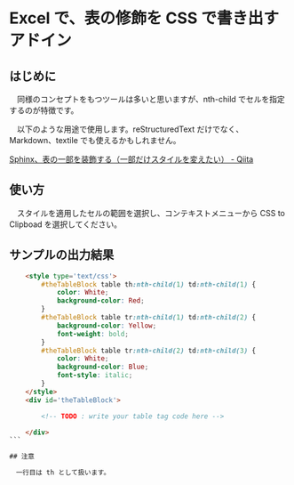 # Excel で、表の修飾を CSS で書き出すアドイン

## はじめに

　同様のコンセプトをもつツールは多いと思いますが、nth-child でセルを指定するのが特徴です。

　以下のような用途で使用します。reStructuredText だけでなく、Markdown、textile でも使えるかもしれません。

[Sphinx、表の一部を装飾する（一部だけスタイルを変えたい） - Qiita](https://qiita.com/Tachy_Pochy/items/648dc5252a1916dabd94)

## 使い方

　スタイルを適用したセルの範囲を選択し、コンテキストメニューから CSS to Clipboad を選択してください。

## サンプルの出力結果

```html
    <style type='text/css'>
        #theTableBlock table th:nth-child(1) td:nth-child(1) {
            color: White;
            background-color: Red;
        }
        #theTableBlock table tr:nth-child(1) td:nth-child(2) {
            background-color: Yellow;
            font-weight: bold;
        }
        #theTableBlock table tr:nth-child(2) td:nth-child(3) {
            color: White;
            background-color: Blue;
            font-style: italic;
        }
    </style>
    <div id='theTableBlock'>

        <!-- TODO : write your table tag code here -->

    </div>
                                                                                                                                                                                                                                                                                                                                                                                                                                                                                                                                                                                                                    ```

## 注意

　一行目は th として扱います。
